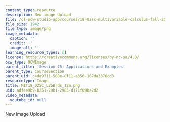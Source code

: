 ```yaml
---
content_type: resource
description: New image Upload
file: /ol-ocw-studio-app/courses/18-02sc-multivariable-calculus-fall-2010/adfee9b9b25129b12983d171f09ba2d2_MIT18_02SC_L25Brds_12a.png
file_size: 1942
file_type: image/png
image_metadata:
  caption: ''
  credit: ''
  image-alt: ''
learning_resource_types: []
license: https://creativecommons.org/licenses/by-nc-sa/4.0/
ocw_type: OCWImage
parent_title: 'Session 75: Applications and Examples'
parent_type: CourseSection
parent_uid: c4da9711-508e-8f11-a356-167da3376cd3
resourcetype: Image
title: MIT18_02SC_L25Brds_12a.png
uid: adfee9b9-b251-29b1-2983-d171f09ba2d2
video_metadata:
  youtube_id: null
---
```

New image Upload